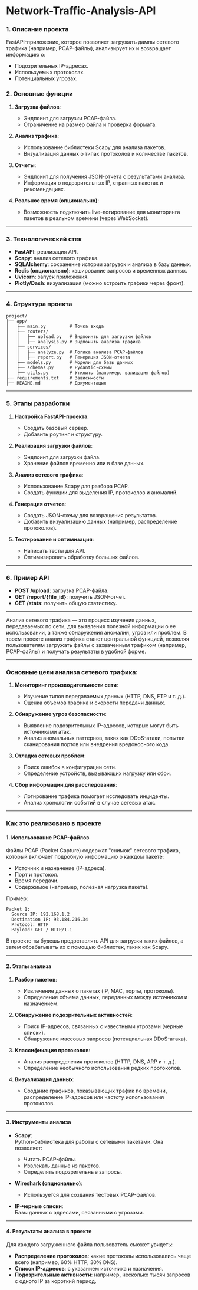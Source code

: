 # Network-Traffic-Analysis-API

### 1. **Описание проекта**

FastAPI-приложение, которое позволяет загружать дампы сетевого трафика (например, PCAP-файлы), анализирует их и возвращает информацию о:

- Подозрительных IP-адресах.
- Используемых протоколах.
- Потенциальных угрозах.

### 2. **Основные функции**

1. **Загрузка файлов**:
    
    - Эндпоинт для загрузки PCAP-файла.
    - Ограничение на размер файла и проверка формата.
2. **Анализ трафика**:
    
    - Использование библиотеки Scapy для анализа пакетов.
    - Визуализация данных о типах протоколов и количестве пакетов.
3. **Отчеты**:
    
    - Эндпоинт для получения JSON-отчета с результатами анализа.
    - Информация о подозрительных IP, странных пакетах и рекомендациях.
4. **Реальное время (опционально)**:
    
    - Возможность подключить live-логирование для мониторинга пакетов в реальном времени (через WebSocket).

---

### 3. **Технологический стек**

- **FastAPI**: реализация API.
- **Scapy**: анализ сетевого трафика.
- **SQLAlchemy**: сохранение истории загрузок и анализа в базу данных.
- **Redis (опционально)**: кэширование запросов и временных данных.
- **Uvicorn**: запуск приложения.
- **Plotly/Dash**: визуализация (можно встроить графики через фронт).

---

### 4. **Структура проекта**

```plaintext
project/
├── app/
│   ├── main.py         # Точка входа
│   ├── routers/
│   │   ├── upload.py   # Эндпоинты для загрузки файлов
│   │   ├── analysis.py # Эндпоинты анализа трафика
│   ├── services/
│   │   ├── analyze.py  # Логика анализа PCAP-файлов
│   │   ├── report.py   # Генерация JSON-отчета
│   ├── models.py       # Модели для базы данных
│   ├── schemas.py      # Pydantic-схемы
│   ├── utils.py        # Утилиты (например, валидация файлов)
├── requirements.txt    # Зависимости
├── README.md           # Документация
```

---

### 5. **Этапы разработки**

1. **Настройка FastAPI-проекта**:
    
    - Создать базовый сервер.
    - Добавить роутинг и структуру.
2. **Реализация загрузки файлов**:
    
    - Эндпоинт для загрузки файла.
    - Хранение файлов временно или в базе данных.
3. **Анализ сетевого трафика**:
    
    - Использование Scapy для разбора PCAP.
    - Создать функции для выделения IP, протоколов и аномалий.
4. **Генерация отчетов**:
    
    - Создать JSON-схему для возвращения результатов.
    - Добавить визуализацию данных (например, распределение протоколов).
5. **Тестирование и оптимизация**:
    
    - Написать тесты для API.
    - Оптимизировать обработку больших файлов.

---

### 6. **Пример API**

- **POST /upload**: загрузка PCAP-файла.
- **GET /report/{file_id}**: получить JSON-отчет.
- **GET /stats**: получить общую статистику.

---

Анализ сетевого трафика — это процесс изучения данных, передаваемых по сети, для выявления полезной информации о ее использовании, а также обнаружения аномалий, угроз или проблем. В твоем проекте анализ трафика станет центральной функцией, позволяя пользователям загружать файлы с захваченным трафиком (например, PCAP-файлы) и получать результаты в удобной форме.

---

### **Основные цели анализа сетевого трафика:**

1. **Мониторинг производительности сети**:
    
    - Изучение типов передаваемых данных (HTTP, DNS, FTP и т. д.).
    - Оценка объемов трафика и скорости передачи данных.
2. **Обнаружение угроз безопасности**:
    
    - Выявление подозрительных IP-адресов, которые могут быть источниками атак.
    - Анализ аномальных паттернов, таких как DDoS-атаки, попытки сканирования портов или внедрения вредоносного кода.
3. **Отладка сетевых проблем**:
    
    - Поиск ошибок в конфигурации сети.
    - Определение устройств, вызывающих нагрузку или сбои.
4. **Сбор информации для расследования**:
    
    - Логирование трафика помогает исследовать инциденты.
    - Анализ хронологии событий в случае сетевых атак.

---

### **Как это реализовано в проекте**

#### 1. **Использование PCAP-файлов**

Файлы PCAP (Packet Capture) содержат "снимок" сетевого трафика, который включает подробную информацию о каждом пакете:

- Источник и назначение (IP-адреса).
- Порт и протокол.
- Время передачи.
- Содержимое (например, полезная нагрузка пакета).

Пример:

```plaintext
Packet 1:
  Source IP: 192.168.1.2
  Destination IP: 93.184.216.34
  Protocol: HTTP
  Payload: GET / HTTP/1.1
```

В проекте ты будешь предоставлять API для загрузки таких файлов, а затем обрабатывать их с помощью библиотек, таких как Scapy.

---

#### 2. **Этапы анализа**

1. **Разбор пакетов**:
    
    - Извлечение данных о пакетах (IP, MAC, порты, протоколы).
    - Определение объема данных, переданных между источником и назначением.
2. **Обнаружение подозрительных активностей**:
    
    - Поиск IP-адресов, связанных с известными угрозами (черные списки).
    - Обнаружение массовых запросов (потенциальная DDoS-атака).
3. **Классификация протоколов**:
    
    - Анализ распределения протоколов (HTTP, DNS, ARP и т. д.).
    - Определение необычного использования редких протоколов.
4. **Визуализация данных**:
    
    - Создание графиков, показывающих трафик по времени, распределение IP-адресов или частоту использования протоколов.

---

#### 3. **Инструменты анализа**

- **Scapy**:  
    Python-библиотека для работы с сетевыми пакетами. Она позволяет:
    
    - Читать PCAP-файлы.
    - Извлекать данные из пакетов.
    - Определять подозрительные запросы.
- **Wireshark (опционально)**:
    
    - Используется для создания тестовых PCAP-файлов.
- **IP-черные списки**:  
    Базы данных с адресами, связанными с угрозами.
    

---

#### 4. **Результаты анализа в проекте**

Для каждого загруженного файла пользователь сможет увидеть:

- **Распределение протоколов**: какие протоколы использовались чаще всего (например, 60% HTTP, 30% DNS).
- **Список IP-адресов**: с указанием источника и назначения.
- **Подозрительные активности**: например, несколько тысяч запросов с одного IP за короткий период.


